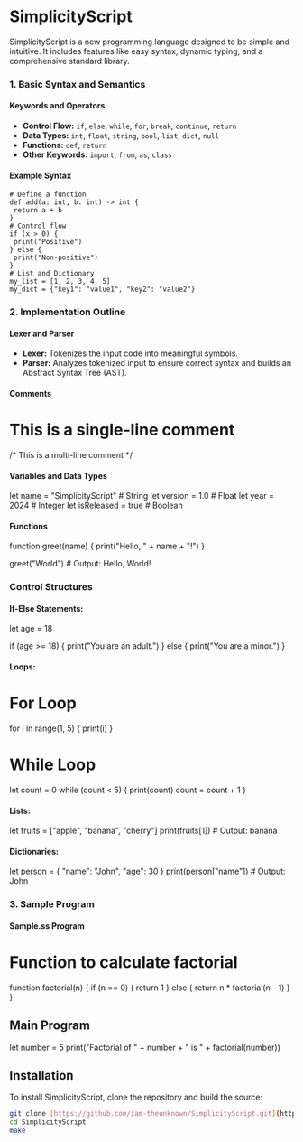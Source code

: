 # SimplicityScript

SimplicityScript is a new programming language designed to be simple and intuitive. It includes features like easy syntax, dynamic typing, and a comprehensive standard library.

### 1. Basic Syntax and Semantics
#### Keywords and Operators
- **Control Flow:** `if`, `else`, `while`, `for`, `break`, `continue`, `return`
- **Data Types:** `int`, `float`, `string`, `bool`, `list`, `dict`, `null`
- **Functions:** `def`, `return`
- **Other Keywords:** `import`, `from`, `as`, `class`
#### Example Syntax
```simplicity
# Define a function
def add(a: int, b: int) -> int {
 return a + b
}
# Control flow
if (x > 0) {
 print("Positive")
} else {
 print("Non-positive")
}
# List and Dictionary
my_list = [1, 2, 3, 4, 5]
my_dict = {"key1": "value1", "key2": "value2"}
```
### 2. Implementation Outline
#### Lexer and Parser
- **Lexer:** Tokenizes the input code into meaningful symbols.
- **Parser:** Analyzes tokenized input to ensure correct syntax and builds an Abstract Syntax Tree
(AST).

#### Comments
# This is a single-line comment

/*
This is a 
multi-line comment
*/

#### Variables and Data Types
let name = "SimplicityScript"  # String
let version = 1.0  # Float
let year = 2024  # Integer
let isReleased = true  # Boolean

#### Functions
function greet(name) {
    print("Hello, " + name + "!")
}

greet("World")  # Output: Hello, World!

### Control Structures
#### If-Else Statements:
let age = 18

if (age >= 18) {
    print("You are an adult.")
} else {
    print("You are a minor.")
}


#### Loops:
# For Loop
for i in range(1, 5) {
    print(i)
}

# While Loop
let count = 0
while (count < 5) {
    print(count)
    count = count + 1
}


#### Lists:
let fruits = ["apple", "banana", "cherry"]
print(fruits[1])  # Output: banana


#### Dictionaries:
let person = {
    "name": "John",
    "age": 30
}
print(person["name"])  # Output: John

### 3. Sample Program
#### Sample.ss Program
# Function to calculate factorial
function factorial(n) {
    if (n == 0) {
        return 1
    } else {
        return n * factorial(n - 1)
    }
}

## Main Program
let number = 5
print("Factorial of " + number + " is " + factorial(number))


## Installation

To install SimplicityScript, clone the repository and build the source:

```bash
git clone [https://github.com/iam-theunknown/SimplicityScript.git](https://github.com/SimplicityOS/SimplicityScript)
cd SimplicityScript
make

